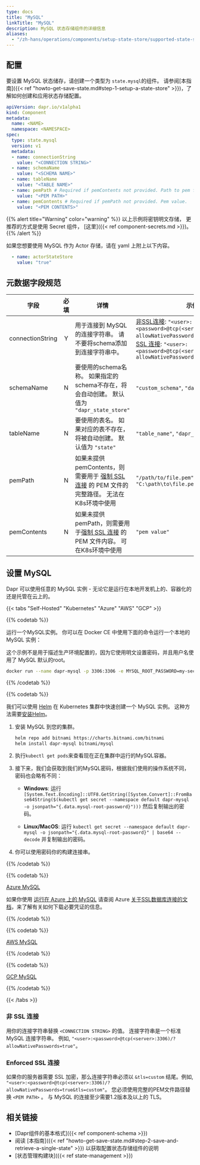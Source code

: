 ```yaml
---
type: docs
title: "MySQL"
linkTitle: "MySQL"
description: MySQL 状态存储组件的详细信息
aliases:
  - "/zh-hans/operations/components/setup-state-store/supported-state-stores/setup-mysql/"
---
```


## 配置

要设置 MySQL 状态储存，请创建一个类型为 `state.mysql`的组件。 请参阅[本指南]({{< ref "howto-get-save-state.md#step-1-setup-a-state-store" >}})，了解如何创建和应用状态存储配置。


```yaml
apiVersion: dapr.io/v1alpha1
kind: Component
metadata:
  name: <NAME>
  namespace: <NAMESPACE>
spec:
  type: state.mysql
  version: v1
  metadata:
  - name: connectionString
    value: "<CONNECTION STRING>"
  - name: schemaName
    value: "<SCHEMA NAME>"
  - name: tableName
    value: "<TABLE NAME>"
  - name: pemPath # Required if pemContents not provided. Path to pem file.
    value: "<PEM PATH>"
  - name: pemContents # Required if pemPath not provided. Pem value.
    value: "<PEM CONTENTS>"    
```

{{% alert title="Warning" color="warning" %}}
以上示例将密钥明文存储， 更推荐的方式是使用 Secret 组件， [这里]({{< ref component-secrets.md >}})。
{{% /alert %}}

如果您想要使用 MySQL 作为 Actor 存储，请在 yaml 上附上以下内容。

```yaml
  - name: actorStateStore
    value: "true"
```

## 元数据字段规范

| 字段               | 必填 | 详情                                                                                        | 示例                                                                                                                                                                                                                                                                       |
| ---------------- |:--:| ----------------------------------------------------------------------------------------- | ------------------------------------------------------------------------------------------------------------------------------------------------------------------------------------------------------------------------------------------------------------------------ |
| connectionString | Y  | 用于连接到 MySQL 的连接字符串。 请不要将schema添加到连接字符串中。                                                  | [非SSL连接](#non-ssl-connection): `"<user>:<password>@tcp(<server>:3306)/?allowNativePasswords=true"`, [Enforced SSL 连接](#enforced-ssl-connection):  `"<user>:<password>@tcp(<server>:3306)/?allowNativePasswords=true&tls=custom"` |
| schemaName       | N  | 要使用的schema名称。 如果指定的schema不存在，将会自动创建。 默认值为 `"dapr_state_store"`                            | `"custom_schema"`, `"dapr_schema"`                                                                                                                                                                                                                                       |
| tableName        | N  | 要使用的表名。 如果对应的表不存在，将被自动创建。 默认值为 `"state"`                                                  | `"table_name"`, `"dapr_state"`                                                                                                                                                                                                                                           |
| pemPath          | N  | 如果未提供 pemContents，则需要用于 [强制 SSL 连接](#enforced-ssl-connection) 的 PEM 文件的完整路径。 无法在 K8s环境中使用 | `"/path/to/file.pem"`, `"C:\path\to\file.pem"`                                                                                                                                                                                                                        |
| pemContents      | N  | 如果未提供 pemPath，则需要用于[强制 SSL 连接](#enforced-ssl-connection) 的 PEM 文件内容。 可在K8s环境中使用           | `"pem value"`                                                                                                                                                                                                                                                            |

## 设置 MySQL

Dapr 可以使用任意的 MySQL 实例 - 无论它是运行在本地开发机上的、容器化的还是托管在云上的。

{{< tabs "Self-Hosted" "Kubernetes" "Azure" "AWS" "GCP" >}}

{{% codetab %}}
<!-- Self-Hosted -->

运行一个MySQL实例。 你可以在 Docker CE 中使用下面的命令运行一个本地的 MySQL 实例：

这个示例不是用于描述生产环境配置的，因为它使用明文设置密码，并且用户名使用了 MySQL 默认的root。

```bash
docker run --name dapr-mysql -p 3306:3306 -e MYSQL_ROOT_PASSWORD=my-secret-pw -d mysql:latest
```

{{% /codetab %}}

{{% codetab %}}
<!-- Kubernetes -->

我们可以使用 [Helm](https://helm.sh/) 在 Kubernetes 集群中快速创建一个 MySQL 实例。 这种方法需要[安装Helm](https://github.com/helm/helm#install)。

1. 安装 MySQL 到您的集群。

    ```bash
    helm repo add bitnami https://charts.bitnami.com/bitnami
    helm install dapr-mysql bitnami/mysql
    ```

1. 执行`kubectl get pods`来查看现在正在集群中运行的MySQL容器。

1. 接下来，我们会获取到我们的MySQL密码，根据我们使用的操作系统不同，密码也会略有不同：
    - **Windows**: 运行 `[System.Text.Encoding]::UTF8.GetString([System.Convert]::FromBase64String($(kubectl get secret --namespace default dapr-mysql -o jsonpath="{.data.mysql-root-password}")))` 然后复制输出的密码。

    - **Linux/MacOS**: 运行 `kubectl get secret --namespace default dapr-mysql -o jsonpath="{.data.mysql-root-password}" | base64 --decode` 并复制输出的密码。

1. 你可以使用密码你的构建连接串。

{{% /codetab %}}

{{% codetab %}}
<!-- Azure -->

[Azure MySQL](http://bit.ly/AzureMySQL)

如果你使用 [运行在 Azure 上的 MySQL](http://bit.ly/AzureMySQLSSL) 请查阅 Azure [关于SSL数据库连接的文档](http://bit.ly/MySQLSSL)，来了解有关如何下载必要凭证的信息。

{{% /codetab %}}

{{% codetab %}}
<!-- AWS -->

[AWS MySQL](https://aws.amazon.com/rds/mysql/)

{{% /codetab %}}

{{% codetab %}}
<!-- GCP -->

[GCP MySQL](https://cloud.google.com/sql/docs/mysql/features)

{{% /codetab %}}

{{< /tabs >}}

### 非 SSL 连接

用你的连接字符串替换 `<CONNECTION STRING>` 的值。 连接字符串是一个标准 MySQL 连接字符串。 例如, `"<user>:<password>@tcp(<server>:3306)/?allowNativePasswords=true"`。

### Enforced SSL 连接

如果你的服务器需要 SSL 加密，那么连接字符串必须以 `&tls=custom` 结尾。例如, `"<user>:<password>@tcp(<server>:3306)/?allowNativePasswords=true&tls=custom"`。 您必须使用完整的PEM文件路径替换 `<PEM PATH>` 。 与 MySQL 的连接至少需要1.2版本及以上的 TLS。

## 相关链接
- [Dapr组件的基本格式]({{< ref component-schema >}})
- 阅读 [本指南]({{< ref "howto-get-save-state.md#step-2-save-and-retrieve-a-single-state" >}}) 以获取配置状态存储组件的说明
- [状态管理构建块]({{< ref state-management >}})
